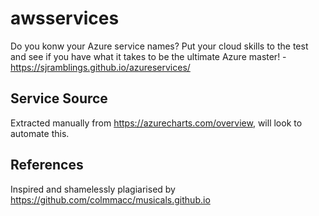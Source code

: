 # awsservices

Do you konw your Azure service names? Put your cloud skills to the test and see if you have what it takes to be the ultimate Azure master! - https://sjramblings.github.io/azureservices/

## Service Source

Extracted manually from https://azurecharts.com/overview, will look to automate this.

## References

Inspired and shamelessly plagiarised by https://github.com/colmmacc/musicals.github.io
